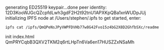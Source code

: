 generating ED25519 keypair...done
peer identity: 12D3KooWJGcQZcpfdLwh3gdF2H2t92tnU1APXKpQBa1xnWUDpJUj
initializing IPFS node at /Users/stephen/.ipfs
to get started, enter:

    ipfs cat /ipfs/QmQPeNsJPyVWPFDVHb77w8G42Fvo15z4bG2X8D2GhfbSXc/readme

init index.html QmPRYCqbB3QXV2TKM2q6rtLHpTn6Va6en17HUSZZxNSaMh
